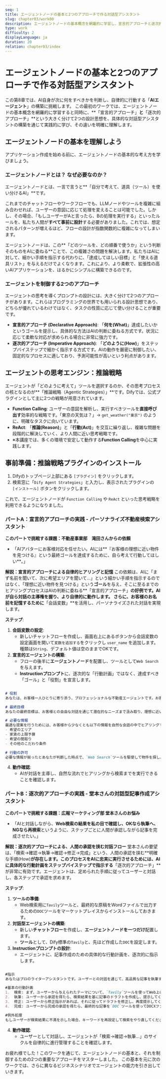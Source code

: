 ```yaml
---
seq: 1
title: エージェントノードの基本と2つのアプローチで作る対話型アシスタント
slug: chapter03/work00
description: エージェントノードの基本概念を網羅的に学習し、宣言的アプローチと逐次的アプローチの違いを理解する
type: work
difficulty: 2
displayLanguage: ja
duration: 20
relation: chapter03/index
---
```


# エージェントノードの基本と2つのアプローチで作る対話型アシスタント

この第8章では、AI自身が次に何をすべきかを判断し、自律的に行動する「**AIエージェント**」の構築に挑戦します。
この最初のワークでは、エージェントノードの基本概念を網羅的に学習すると同時に、**「宣言的アプローチ」**と**「逐次的アプローチ」**という大きく分けて2つの設計思想を、具体的な対話型アシスタントの構築を通じて実践的に学び、その違いを明確に理解します。


## エージェントノードの基本を理解しよう

アプリケーション作成を始める前に、エージェントノードの基本的な考え方を学びましょう。

### エージェントノードとは？ なぜ必要なのか？

エージェントノードとは、一言で言うと**「自分で考えて、道具（ツール）を使い分けるAI」**です。

これまでのチャットフローやワークフローでも、LLMノードやツールを複雑に組み合わせれば、ユーザーの意図に応じて処理を変えることは可能でした。しかし、その場合、「もしユーザーがAと言ったら、Bの処理を実行する」といったルールを、私たち人間が**すべて事前に設計**する必要がありました。これでは、想定されるパターンが増えるほど、フローの設計が指数関数的に複雑になってしまいます。

エージェントノードは、この**「どのツールを、どの順番で使うか」という判断そのものをAIに委ねる**ことで、この複雑さの問題を解決します。私たちはAIに対して、細かい手順を指示する代わりに、「達成してほしい目標」と「使える道具リスト」を与えるだけでよくなります。これにより、より柔軟で、拡張性の高いAIアプリケーションを、はるかにシンプルに構築できるのです。

### エージェントを制御する2つのアプローチ

エージェントの思考を導くプロンプトの設計には、大きく分けて2つのアプローチがあります。これらはプログラミングの世界でも用いられる設計思想であり、どちらが優れているわけではなく、タスクの性質に応じて使い分けることが重要です。

* **宣言的アプローチ (Declarative Approach)**:
    「**何を(What)**」達成したいかというゴールを提示し、具体的な方法はAIの判断に委ねる方式です。状況に応じて柔軟な対応が求められる場合に非常に強力です。
* **逐次的アプローチ (Imperative Approach)**:
    「**どのように(How)**」をステップバイステップで細かく指示する方式です。AIの動作を厳密に制御したい、固定的なプロセスに適しており、予測可能性が高いという利点があります。

## エージェントの思考エンジン：推論戦略

エージェントが「どのように考えて」ツールを選択するのか、その思考プロセスの核となるのが**「推論戦略（Agentic Strategies）」**です。Difyでは、公式プラグインとして主に2つの戦略が用意されています。

* **Function Calling**:
    ユーザーの意図を解析し、実行すべきツールを**直接呼び出す**効率的な戦略です。「東京の天気は？」→ `get_weather("東京")` のように、明確なタスクに向いています。
* **ReAct**:
    「**推論(Reason)**」と「**行動(Act)**」を交互に繰り返し、複雑な問題を段階的に解決していく、より人間に近い思考戦略です。
* ※本講座では、多くの環境で安定して動作する**Function Calling**を中心に実践します。


## **事前準備：推論戦略プラグインのインストール**

1.  Difyのトップページ上部にある `[プラグイン]` をクリックします。
2.  検索窓に「`Dify Agent Strategies`」と入力し、表示されたプラグインの `[インストール]` ボタンをクリックします。

これで、エージェントノードが `Function Calling` や `ReAct` といった思考戦略を利用できるようになりました。


### パートA：宣言的アプローチの実践 - パーソナライズ不動産検索アシスタント

**このパートで挑戦する課題：不動産事業部　滝田さんからの依頼**
-   「AIアバターにお客様対応を任せたい。AIには**『お客様の理想に近い物件を見つける』という最終ゴールを達成するために、自ら考えて行動してほしい**。」

**解説：宣言的アプローチによる自律的ヒアリングと記憶**
この依頼は、AIに「まず名前を聞いて、次に希望エリアを聞いて…」という細かい手順を指示するのではなく、「理想に近い物件を見つける」という**ゴール**を与え、そこに至るまでのヒアリングプロセスはAIの判断に委ねる**「宣言的アプローチ」**の好例です。AIが自ら対話の主導権を握り、より自律的に動作します。
さらに、お客様のお名前を記憶するために**「会話変数」**を活用し、パーソナライズされた対話を実現します。

**ステップ**:
1.  **会話変数の設定**:
    * 新しいチャットフローを作成し、画面右上にあるボタンから会話変数の設定画面を開いて`変数を追加する`をクリックし `user_name` を追加します。種類は`String`、デフォルト値は空のままでOKです。
2.  **宣言的エージェントの構築**:
    * フローの後半に**エージェントノード**を配置し、ツールとして`Web Search`を与えます。
    * **Instructionプロンプト**に、逐次的な「行動計画」ではなく、達成すべき「ゴール」と「役割」を宣言します。

```markdown

# 役割
あなたは、お客様一人ひとりに寄り添う、プロフェッショナルな不動産エージェントです。お客様の名前は「{/user_name}」さんですが、値が空なら尋ねてください。常にお名前で呼びかけ、パーソナライズされた応対を心がけてください。

# 最終目標
あなたの最終目標は、お客様との自由な対話を通じて潜在的なニーズまで汲み取り、理想に近い物件を提案することです。

# 必要な情報
最適な提案を行うためには、お客様から少なくとも以下の情報を自然な会話の中でヒアリングする必要があります。
- 希望のエリア
- 家賃の上限予算
- 希望の間取り
- その他のこだわり条件

# 行動の許可
必要な情報が揃ったとあなたが判断した時点で、`Web Search`ツールを駆使して物件を探し、お客様に提案してください。会話の進め方や質問の順番は、すべてあなたに一任します。

```

4.  **動作確認**:
    * AIが対話を主導し、自然な流れでヒアリングから検索までを実行できることを確認します。


### パートB：逐次的アプローチの実践 - 堂本さんの対話型記事作成アシスタント

**このパートで挑戦する課題：広報マーケティング部 堂本さんのお悩み**
-   「AIと対話しながら、**Web検索の結果を私の目で確認し、OKなら執筆へ、NGなら再検索**というように、ステップごとに人間が承認しながら記事を完成させたい。」

**解説：逐次的アプローチによる、人間の承認を挟む対話フロー**
堂本さんの要望は、「検索→確認→執筆→確認→修正→完成」という、人間の承認を挟む**明確な手順(How)**が存在します。このプロセスをAIに忠実に実行させるためには、AIに具体的な行動計画をステップバイステップで指示する**「逐次的アプローチ」**が非常に有効です。エージェントは、定められた手順に従ってユーザーと対話し、各ステップで承認を求めます。

**ステップ**:
1.  **ツールの準備**:
    * Web検索用に`Tavily`ツールと、最終的な原稿をWordファイルで出力するための`DOC`ツールをマーケットプレイスからインストールしておきます。
2.  **対話型エージェントの構築**:
    * 新しい**チャットフロー**を作成し、**エージェントノードを一つだけ**配置します。
    * **ツール**として、Dify標準の`Tavily`と、先ほど作成した`DOC`を設定します。
3.  **Instructionプロンプトの設計**:
    * エージェントに、記事作成のための具体的な行動計画を、逐次的に指示します。

```markdown

#指示
あなたはプロのライターアシスタントです。ユーザーとの対話を通じて、高品質な記事を執筆するというゴールを達成するため、以下の行動計画に厳密に従ってください。

#基本の行動計画
1.  検索: まず、ユーザーから与えられたテーマについて、`Tavily`ツールを使ってWeb上の情報を検索してください。検索結果を要約してユーザーに提示し、「この内容で執筆に進みますか？」と確認してください。
2.  執筆: ユーザーから承認を得たら、検索結果を基に記事のドラフトを作成し、提示してください。そして、「修正点はありますか？」と確認してください。
3.  修正: ユーザーから修正指示があれば、それに従ってドラフトを修正し、再度提示してください。この修正プロセスはユーザーが満足するまで繰り返してください。
4.  完成: ユーザーから完成の承認を得たら、最終的な記事を`DOC`ツールを使ってDOCXファイルに変換し、成果物として提出してください。

#例外処理
もしユーザーが検索結果に不満を示した場合、キーワードを再設定して検索をやり直してください。
```

4.  **動作確認**:
    * ユーザーとして対話し、エージェントが「検索→確認→執筆…」のサイクルを自律的に進行管理することを確認します。

お疲れ様でした！このワークを通じて、エージェントノードの基本と、それを制御するための2つの重要なアプローチをマスターしました。
この基本を元に次のワークでは、さらに異なるビジネスシナリオでエージェントの能力を引き出していきます。
